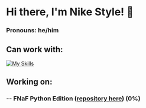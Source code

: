 # Hi there, I'm Nike Style! 👋
### Pronouns: he/him

## Can work with:
[![My Skills](https://skillicons.dev/icons?i=java,kotlin,nodejs,django,python,bots&theme=dark)](https://skillicons.dev)

## Working on:
### -- FNaF Python Edition ([repository here](https://github.com/NikeStyleProject/FNaF-Python/tree/main)) (0%)

<!--
**NikeStyleProject/NikeStyleProject** is a ✨ _special_ ✨ repository because its `README.md` (this file) appears on your GitHub profile.

Here are some ideas to get you started:

- 🔭 I’m currently working on ...
- 🌱 I’m currently learning ...
- 👯 I’m looking to collaborate on ...
- 🤔 I’m looking for help with ...
- 💬 Ask me about ...
- 📫 How to reach me: ...
- 😄 Pronouns: ...
- ⚡ Fun fact: ...
-->
